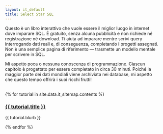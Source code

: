 ```yaml
---
layout: it_default
title: Select Star SQL
---
```


<div class="index_content">
  <p>Questo è un libro interattivo che vuole essere il miglior luogo in internet dove imparare SQL. È gratuito, senza alcuna pubblicità e non richiede né registrazione né download. Ti aiuta ad imparare mentre scrivi query interrogando dati reali e, di conseguenza, completando i progetti assegnati. Non è una semplice pagina di riferimento &mdash; trasmette un modello mentale per scrivere in SQL.</p>
  <p>Mi aspetto poca o nessuna conoscenza di programmazione. Ciascun capitolo è progettato per essere completato in circa 30 minuti. Poiché la maggior parte dei dati mondiali viene archiviata nei database, mi aspetto che questo tempo offrirà i suoi ricchi frutti!</p>
  <br>
  {% for tutorial in site.data.it_sitemap.contents %}
  <div class="index_section">
    <div class="index_section_title">
      <h3><a href="{{ tutorial.url }}">{{ tutorial.title }}</a></h3>
    </div>
    <p>{{ tutorial.blurb }}</p>
  </div>
  {% endfor %}
</div>
